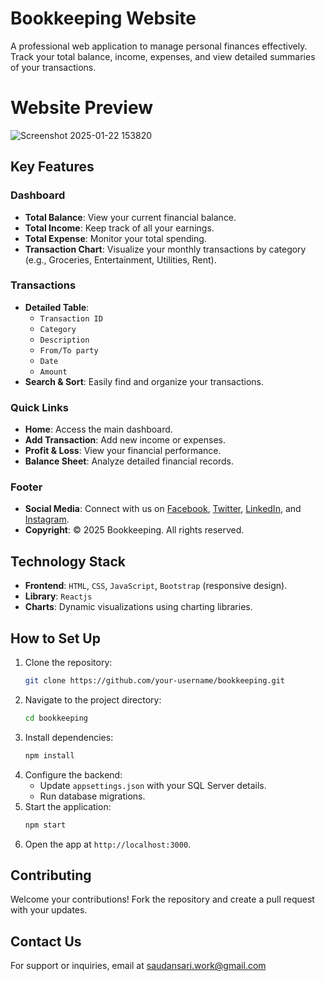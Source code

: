 # Bookkeeping Website

A professional web application to manage personal finances effectively. Track your total balance, income, expenses, and view detailed summaries of your transactions.

# Website Preview
![Screenshot 2025-01-22 153820](https://github.com/user-attachments/assets/3a694e62-5ac4-4948-aef4-9386377c7833)

## Key Features

### Dashboard
- **Total Balance**: View your current financial balance.
- **Total Income**: Keep track of all your earnings.
- **Total Expense**: Monitor your total spending.
- **Transaction Chart**: Visualize your monthly transactions by category (e.g., Groceries, Entertainment, Utilities, Rent).

### Transactions
- **Detailed Table**:
  - `Transaction ID`
  - `Category`
  - `Description`
  - `From/To party`
  - `Date`
  - `Amount`
- **Search & Sort**: Easily find and organize your transactions.

### Quick Links
- **Home**: Access the main dashboard.
- **Add Transaction**: Add new income or expenses.
- **Profit & Loss**: View your financial performance.
- **Balance Sheet**: Analyze detailed financial records.

### Footer
- **Social Media**: Connect with us on [Facebook](#), [Twitter](#), [LinkedIn](#), and [Instagram](#).
- **Copyright**: © 2025 Bookkeeping. All rights reserved.

## Technology Stack
- **Frontend**: `HTML`, `CSS`, `JavaScript`, `Bootstrap` (responsive design).
- **Library**: `Reactjs`
- **Charts**: Dynamic visualizations using charting libraries.

## How to Set Up
1. Clone the repository:
   ```bash
   git clone https://github.com/your-username/bookkeeping.git
   ```
2. Navigate to the project directory:
   ```bash
   cd bookkeeping
   ```
3. Install dependencies:
   ```bash
   npm install
   ```
4. Configure the backend:
   - Update `appsettings.json` with your SQL Server details.
   - Run database migrations.
5. Start the application:
   ```bash
   npm start
   ```
6. Open the app at `http://localhost:3000`.

## Contributing
Welcome your contributions! Fork the repository and create a pull request with your updates.

## Contact Us
For support or inquiries, email at [saudansari.work@gmail.com](mailto:saudansari.work@gmail.com)


